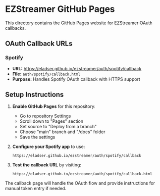 # EZStreamer GitHub Pages

This directory contains the GitHub Pages website for EZStreamer OAuth callbacks.

## OAuth Callback URLs

### Spotify
- **URL:** https://eladser.github.io/ezstreamer/auth/spotify/callback
- **File:** `auth/spotify/callback.html`
- **Purpose:** Handles Spotify OAuth callback with HTTPS support

## Setup Instructions

1. **Enable GitHub Pages** for this repository:
   - Go to repository Settings
   - Scroll down to "Pages" section
   - Set source to "Deploy from a branch"
   - Choose "main" branch and "/docs" folder
   - Save the settings

2. **Configure your Spotify app** to use:
   ```
   https://eladser.github.io/ezstreamer/auth/spotify/callback
   ```

3. **Test the callback URL** by visiting:
   ```
   https://eladser.github.io/ezstreamer/auth/spotify/callback.html
   ```

The callback page will handle the OAuth flow and provide instructions for manual token entry if needed.
